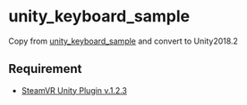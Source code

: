 # unity_keyboard_sample

Copy from [unity_keyboard_sample](https://github.com/ValveSoftware/openvr/tree/master/samples/unity_keyboard_sample) and convert to Unity2018.2

## Requirement

* [SteamVR Unity Plugin v.1.2.3](https://github.com/ValveSoftware/steamvr_unity_plugin/releases/tag/1.2.3)

